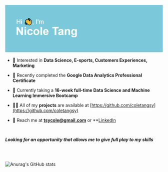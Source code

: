 ![GitHub Logo](/header.png)
<br>


- 👀 Interested in **Data Science, E-sports, Customers Experiences, Marketing**
 
- 📝 Recently completed the **Google Data Analytics Professional Certificate**

- 🌱 Currently taking a **16-week full-time Data Science and Machine Learning Immersive Bootcamp**

- 👨‍💻 All of my **projects** are available at [https://github.com/coletangsy](https://github.com/coletangsy)

- 💬 Reach me at **tsycole@gmail.com** or **[LinkedIn](https://www.linkedin.com/in/nicoletangsy/)

<br>


***Looking for an opportunity that allows me to give full play to my skills*** 
<br>
<br>


<!---
coletangsy/coletangsy is a ✨ special ✨ repository because its `README.md` (this file) appears on your GitHub profile.
You can click the Preview link to take a look at your changes.
--->
<br>

![Anurag's GitHub stats](https://github-readme-stats.vercel.app/api?username=coletangsy&show_icons=true)


<br>

